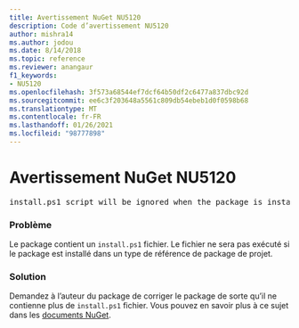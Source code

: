 ```yaml
---
title: Avertissement NuGet NU5120
description: Code d’avertissement NU5120
author: mishra14
ms.author: jodou
ms.date: 8/14/2018
ms.topic: reference
ms.reviewer: anangaur
f1_keywords:
- NU5120
ms.openlocfilehash: 3f573a68544ef7dcf64b50df2c6477a837dbc92d
ms.sourcegitcommit: ee6c3f203648a5561c809db54ebeb1d0f0598b68
ms.translationtype: MT
ms.contentlocale: fr-FR
ms.lasthandoff: 01/26/2021
ms.locfileid: "98777898"
---
```

# <a name="nuget-warning-nu5120"></a>Avertissement NuGet NU5120
<pre>install.ps1 script will be ignored when the package is installed after the migration.</pre>

### <a name="issue"></a>Problème

Le package contient un `install.ps1` fichier. Le fichier ne sera pas exécuté si le package est installé dans un type de référence de package de projet.


### <a name="solution"></a>Solution

Demandez à l’auteur du package de corriger le package de sorte qu’il ne contienne plus de `install.ps1` fichier. Vous pouvez en savoir plus à ce sujet dans les [documents NuGet](../../consume-packages/migrate-packages-config-to-package-reference.md).
